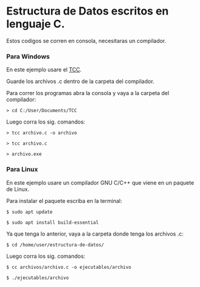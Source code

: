 # Estructura de Datos escritos en lenguaje C.

Estos codigos se corren en consola, necesitaras un compilador.

### Para Windows

En este ejemplo usare el [TCC](http://download.savannah.gnu.org/releases/tinycc/tcc-0.9.27-win32-bin.zip).

Guarde los archivos .c dentro de la carpeta del compilador.

Para correr los programas abra la consola y vaya a la carpeta del compilador:

```> cd C:/User/Documents/TCC```

Luego corra los sig. comandos:

```> tcc archivo.c -o archivo```

```> tcc archivo.c```

```> archivo.exe```

### Para Linux

En este ejemplo usare un compilador GNU C/C++ que viene en un paquete de Linux.

Para instalar el paquete escriba en la terminal:

```$ sudo apt update```

```$ sudo apt install build-essential```

Ya que tenga lo anterior, vaya a la carpeta donde tenga los archivos .c:

```$ cd /home/user/estructura-de-datos/```

Luego corra los sig. comandos:

```$ cc archivos/archivo.c -o ejecutables/archivo```

```$ ./ejecutables/archivo```
